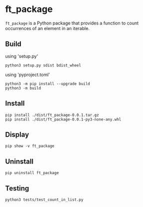 # ft_package

`ft_package` is a Python package that provides a function to count occurrences of an element in an iterable.

## Build

using 'setup.py'

```
python3 setup.py sdist bdist_wheel
```

using 'pyproject.toml'

```
python3 -m pip install --upgrade build
python3 -m build
```

## Install

```
pip install ./dist/ft_package-0.0.1.tar.gz
pip install ./dist/ft_package-0.0.1-py3-none-any.whl
```

## Display

```
pip show -v ft_package
```

## Uninstall

```
pip uninstall ft_package
```

## Testing

```
python3 tests/test_count_in_list.py
```
